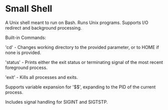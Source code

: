 # Small Shell

A Unix shell meant to run on Bash. Runs Unix programs. Supports I/O redirect and background processing.

Built-in Commands:

'cd' - Changes working directory to the provided parameter, or to HOME if none is provided.

'status' - Prints either the exit status or terminating signal of the most recent foreground process.

'exit' - Kills all processes and exits.

Supports variable expansion for '$$', expanding to the PID of the current process.

Includes signal handling for SIGINT and SIGTSTP.